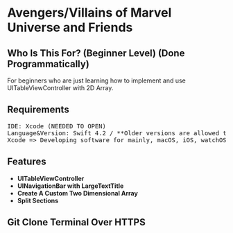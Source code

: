 # Avengers/Villains of Marvel Universe and Friends

## Who Is This For? (Beginner Level) (Done Programmatically)

For beginners who are just learning how to implement and use UITableViewController with 2D Array. 


## Requirements
<pre>
IDE: Xcode (NEEDED TO OPEN)
Language&Version: Swift 4.2 / **Older versions are allowed to run this app** 
Xcode => Developing software for mainly, macOS, iOS, watchOS, and tvOS.
</pre>

## Features

- **UITableViewController**
- **UINavigationBar with LargeTextTitle**
- **Create A Custom Two Dimensional Array**
- **Split Sections**

## Git Clone Terminal Over HTTPS

<pre>  </pre>
